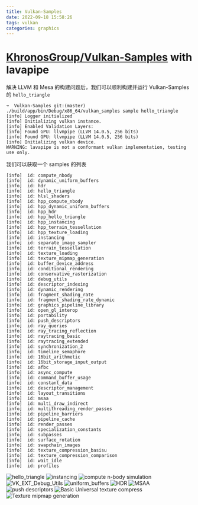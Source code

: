 ```yaml
---
title: Vulkan-Samples
date: 2022-09-18 15:58:26
tags: vulkan
categories: graphics
---
```


# [KhronosGroup/Vulkan-Samples](https://github.com/KhronosGroup/Vulkan-Samples) with lavapipe

解决 LLVM 和 Mesa 的构建问题后，我们可以顺利构建并运行 Vulkan-Samples 的 `hello_triangle`

<!--more-->

```
➜  Vulkan-Samples git:(master) ./build/app/bin/Debug/x86_64/vulkan_samples sample hello_triangle
[info] Logger initialized
[info] Initializing vulkan instance.
[info] Enabled Validation Layers:
[info] Found GPU: llvmpipe (LLVM 14.0.5, 256 bits)
[info] Found GPU: llvmpipe (LLVM 14.0.5, 256 bits)
[info] Initializing vulkan device.
WARNING: lavapipe is not a conformant vulkan implementation, testing use only.
```

我们可以获取一个 samples 的列表

```
[info]  id: compute_nbody
[info]  id: dynamic_uniform_buffers
[info]  id: hdr
[info]  id: hello_triangle
[info]  id: hlsl_shaders
[info]  id: hpp_compute_nbody
[info]  id: hpp_dynamic_uniform_buffers
[info]  id: hpp_hdr
[info]  id: hpp_hello_triangle
[info]  id: hpp_instancing
[info]  id: hpp_terrain_tessellation
[info]  id: hpp_texture_loading
[info]  id: instancing
[info]  id: separate_image_sampler
[info]  id: terrain_tessellation
[info]  id: texture_loading
[info]  id: texture_mipmap_generation
[info]  id: buffer_device_address
[info]  id: conditional_rendering
[info]  id: conservative_rasterization
[info]  id: debug_utils
[info]  id: descriptor_indexing
[info]  id: dynamic_rendering
[info]  id: fragment_shading_rate
[info]  id: fragment_shading_rate_dynamic
[info]  id: graphics_pipeline_library
[info]  id: open_gl_interop
[info]  id: portability
[info]  id: push_descriptors
[info]  id: ray_queries
[info]  id: ray_tracing_reflection
[info]  id: raytracing_basic
[info]  id: raytracing_extended
[info]  id: synchronization_2
[info]  id: timeline_semaphore
[info]  id: 16bit_arithmetic
[info]  id: 16bit_storage_input_output
[info]  id: afbc
[info]  id: async_compute
[info]  id: command_buffer_usage
[info]  id: constant_data
[info]  id: descriptor_management
[info]  id: layout_transitions
[info]  id: msaa
[info]  id: multi_draw_indirect
[info]  id: multithreading_render_passes
[info]  id: pipeline_barriers
[info]  id: pipeline_cache
[info]  id: render_passes
[info]  id: specialization_constants
[info]  id: subpasses
[info]  id: surface_rotation
[info]  id: swapchain_images
[info]  id: texture_compression_basisu
[info]  id: texture_compression_comparison
[info]  id: wait_idle
[info]  id: profiles
```

![hello_triangle](hello_triangle.png)
![instancing](instancing.png)
![compute n-body simulation](n-body.png)
![VK_EXT_Debug_Utils](debug_utils.png)
![uniform_buffers](uniform_buffers.png)
![HDR](hdr.png)
![MSAA](msaa.png)
![push descriptors](push_descriptors.png)
![Basic Universal texture compress](texture_compress.png)
![Texture mipmap generation](mipmap_generation.png)
